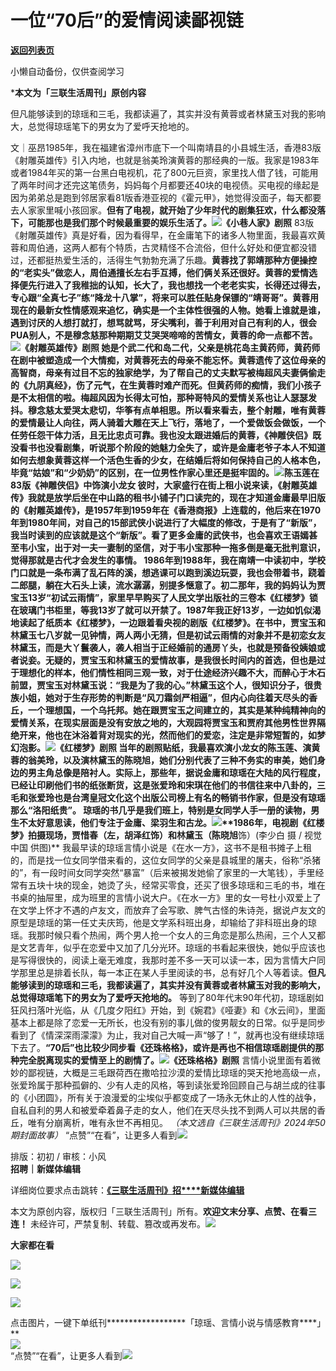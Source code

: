 # 一位“70后”的爱情阅读鄙视链

[**返回列表页**](/gzh/三联生活周刊)

小懒自动备份，仅供查阅学习

***本文为「三联生活周刊」原创内容**

  
  

但凡能够读到的琼瑶和三毛，我都读遍了，其实并没有黄蓉或者林黛玉对我的影响大，总觉得琼瑶笔下的男女为了爱呼天抢地的。

  
  
文｜巫昂1985年，我在福建省漳州市底下一个叫南靖县的小县城生活，香港83版《射雕英雄传》引入内地，也就是翁美玲演黄蓉的那经典的一版。我家是1983年或者1984年买的第一台黑白电视机，花了800元巨资，家里找人借了钱，可能用了两年时间才还完这笔债务，妈妈每个月都要还40块的电视债。买电视的缘起是因为弟弟总是跑到邻居家看81版香港亚视的《霍元甲》，她觉得没面子，每天都要去人家家里喊小孩回家。**但有了电视，就开始了少年时代的剧集狂欢，什么都没落下，可能那也是我们那个时候最重要的娱乐生活了。**![](https://mmbiz.qpic.cn/sz_mmbiz_jpg/XnMeqb0xcz7mO3htEMh1efP8SN0QQyZLP9LhUg8TCXXY7JEX6FyA4KVvY8y6icmoYicqR5huibU2kIkb32lR87hsA/640?wx_fmt=jpeg)**《小巷人家》剧照**
83版《射雕英雄传》真是好看，因为看得早，在金庸笔下的诸多人物里面，我最喜欢黄蓉和周伯通，这两人都有个特质，古灵精怪不合流俗，但什么好处和便宜都没错过，还都挺热爱生活的，活得生气勃勃充满了乐趣。****黄蓉找了郭靖那种方便操控的“老实头”做恋人，周伯通擅长左右手互搏，他们俩关系还很好。黄蓉的爱情选择便先行进入了我稚拙的认知，长大了，我也想找一个老老实实，长得还过得去，专心跟“全真七子”练“降龙十八掌”，将来可以胜任贴身保镖的“靖哥哥”。**黄蓉用现在的最新女性情感观来追忆，确实是一个主体性很强的人物。她看上谁就是谁，遇到讨厌的人想打就打，想骂就骂，牙尖嘴利，善于利用对自己有利的人，很会PUA别人，不是穆念慈那种期期艾艾哭哭啼啼的苦情女，黄蓉的命一点都不苦。**![](https://mmbiz.qpic.cn/sz_mmbiz_jpg/XnMeqb0xcz7mO3htEMh1efP8SN0QQyZLYn2uAcWA88BBGbgvqQATxgPeXU1Th16garTNCGvYtnK9bCM9lmhKtg/640?wx_fmt=jpeg&from;=appmsg)**《射雕英雄传》剧照**
她是个武二代和岛二代，父亲是桃花岛主黄药师，黄药师在剧中被塑造成一个大情痴，对黄蓉死去的母亲不能忘怀。黄蓉遗传了这位母亲的高智商，母亲有过目不忘的独家绝学，为了帮自己的丈夫默写被梅超风夫妻俩偷走的《九阴真经》，伤了元气，在生黄蓉时难产而死。但黄药师的痴情，我们小孩子是不太相信的啦。梅超风因为长得太可怕，那种哥特风的爱情关系也让人瑟瑟发抖。穆念慈太爱哭太悲切，华筝有点单相思。所以看来看去，整个射雕，唯有黄蓉的爱情最让人向往，两人骑着大雕在天上飞行，落地了，一个爱做饭会做饭，一个任劳任怨干体力活，且无比忠贞可靠。**我也没太跟进婚后的黄蓉，《神雕侠侣》既没看书也没看剧集，听说那个阶段的她魅力全失了，或许是金庸老爷子本人不知道如何去想象黄蓉这样一个活色生香的少女，在结婚后将如何保持自己的人格本色，毕竟“姑娘”和“少奶奶”的区别，在一位男性作家心里还是挺牢固的。**![](https://mmbiz.qpic.cn/sz_mmbiz_jpg/XnMeqb0xcz7mO3htEMh1efP8SN0QQyZL5YQ2PSFfcJrnOLiadbxplDLEcKB7hgw17hLaMV5avicNtTkm8wlYxojA/640?wx_fmt=jpeg&from;=appmsg)**陈玉莲在83版《神雕侠侣》中饰演小龙女**
彼时，大家盛行在街上租小说来读，《射雕英雄传》我就是放学后坐在中山路的租书小铺子门口读完的，现在才知道金庸最早旧版的《射雕英雄传》，是1957年到1959年在《香港商报》上连载的，他后来在1970年到1980年间，对自己的15部武侠小说进行了大幅度的修改，于是有了“新版”，我当时读到的应该就是这个“新版”。**看了更多金庸的武侠书，也会喜欢王语嫣甚至韦小宝，出于对一夫一妻制的坚信，对于韦小宝那种一拖多倒是毫无批判意识，觉得那就是古代才会发生的事情。**
1986年到1988年，我在南靖一中读初中，学校门口就是一条布满了乱石阵的溪，想逃课可以跑到溪边玩耍，我也会带着书，跷着二郎腿，躺在大石头上读，流水潺潺，别提多惬意了。初二那年，我的妈妈认为贾宝玉13岁“初试云雨情”，家里早早购买了人民文学出版社的三卷本《红楼梦》锁在玻璃门书柜里，等我13岁了就可以开禁了。1987年我正好13岁，一边如饥似渴地读起了纸质本《红楼梦》，一边跟着看央视的剧版《红楼梦》。在书中，贾宝玉和林黛玉七八岁就一见钟情，两人两小无猜，但是初试云雨情的对象并不是初恋女友林黛玉，而是大丫鬟袭人，袭人相当于正经婚前的通房丫头，也就是预备役姨娘或者说妾。无疑的，贾宝玉和林黛玉的爱情故事，是我很长时间内的首选，但也是过于理想化的样本，他们情性相同三观一致，对于仕途经济兴趣不大，而醉心于木石前盟，贾宝玉对林黛玉说：“我是为了我的心。”林黛玉这个人，很知识分子，很贵族小姐，她对于生存形势的判断是“风刀霜剑严相逼”，但内心向往着天尽头的香丘，一个理想国，一个乌托邦。**她在跟贾宝玉之间建立的，其实是某种纯精神向的爱情关系，在现实层面是没有安放之地的，大观园将贾宝玉和贾府其他男性世界隔绝开来，他也在沐浴着背对现实的光，然而他们的爱恋，注定是非常短暂的，如梦幻泡影。**![](https://mmbiz.qpic.cn/sz_mmbiz_jpg/XnMeqb0xcz7mO3htEMh1efP8SN0QQyZLcyvQLUY7tZ7MVe2tsoDwGIxbpa9Aopd9pZOx3xdId2SuFDwnB6UFuw/640?wx_fmt=jpeg&from;=appmsg)**《红楼梦》剧照**
当年的剧照贴纸，我最喜欢演小龙女的陈玉莲、演黄蓉的翁美玲，以及演林黛玉的陈晓旭，她们分别代表了三种不务实的审美，她们身边的男主角总像是陪衬人。**实际上，那些年，据说金庸和琼瑶在大陆的风行程度，已经让印刷他们书的纸张断货，这是张爱玲和宋琪在他们的书信往来中八卦的，三毛和张爱玲也是台湾皇冠文化这个出版公司榜上有名的畅销书作家，但是没有琼瑶那么“洛阳纸贵”。**
琼瑶的书几乎是我们班上，特别是女同学人手一册的读物，男生不太好意思读，他们专注于金庸、梁羽生和古龙。![](https://mmbiz.qpic.cn/sz_mmbiz_jpg/XnMeqb0xcz7mO3htEMh1efP8SN0QQyZLtcuqBkia4EvB1LMCr2CZAEBgeC5OuQHeGJL1cLmEHTQIQr3CXLpJWxQ/640?wx_fmt=jpeg&from;=appmsg)**1986年，电视剧《红楼梦》拍摄现场，贾惜春（左，胡泽红饰）和林黛玉（陈晓旭****饰）(李少白
摄 / 视觉中国 供图)**
我最早读的琼瑶言情小说是《在水一方》，这书不是租书摊子上租的，而是找一位女同学借来看的，这位女同学的父亲是县城里的屠夫，俗称“杀猪的”，有一段时间女同学突然“暴富”（后来被揭发她偷了家里的一大笔钱），手里经常有五块十块的现金，她烫了头，经常买零食，还买了很多琼瑶和三毛的书，堆在书桌的抽屉里，成为班里的言情小说大户。《在水一方》里的女一号杜小双爱上了在文学上怀才不遇的卢友文，而放弃了会写歌、脾气古怪的朱诗尧，据说卢友文的原型是琼瑶的第一任丈夫庆筠，他是文学系科班出身，却输给了非科班出身的琼瑶。我那时候只看个热闹，两个男人抢一个女人的三角恋是那么热闹，三个人又都是文艺青年，似乎在恋爱中又加了几分光环。琼瑶的书看起来很快，她似乎应该也是写得很快的，阅读上毫无难度，我那时差不多一天可以读一本，因为言情大户同学那里总是排着长队，每一本正在某人手里阅读的书，总有好几个人等着读。**但凡能够读到的琼瑶和三毛，我都读遍了，其实并没有黄蓉或者林黛玉对我的影响大，总觉得琼瑶笔下的男女为了爱呼天抢地的。**
等到了80年代末90年代初，琼瑶剧如狂风扫落叶光临，从《几度夕阳红》开始，到《婉君》《哑妻》和《水云间》，里面基本上都是除了恋爱一无所长，也没有别的事儿做的俊男靓女的日常。似乎是同步看到了《情深深雨濛濛》为止，我对自己大喊一声“够了！”，就再也没有继续琼瑶下去了。**“70后”也比较少同步看《还珠格格》，或许是再也不相信琼瑶剧提供的那种完全脱离现实的爱情至上的剧情了。**![](https://mmbiz.qpic.cn/sz_mmbiz_jpg/XnMeqb0xcz7mO3htEMh1efP8SN0QQyZLWxoIBahiaZrlVWFBb1cOM1ssC39NTlvfsPg6BnXCN1THA1VMvluJVsw/640?wx_fmt=jpeg)**《还珠格格》剧照**
言情小说里面有着微妙的鄙视链，大概是三毛跟荷西在撒哈拉沙漠的爱情比琼瑶的哭天抢地高级一点，张爱玲属于那种孤僻的、少有人走的风格，等到读张爱玲回顾自己与胡兰成的往事的《小团圆》，所有关于浪漫爱的尘埃似乎都变成了一场永无休止的人性的战争，自私自利的男人和被爱牵着鼻子走的女人，他们在天尽头找不到两人可以共居的香丘，唯有分崩离析，唯有永世不再相见。
_（本文选自《三联生活周刊》2024年50期封面故事）_
“点赞”“在看”，让更多人看到![](https://mmbiz.qpic.cn/mmbiz_gif/c2Sib3Mp7pON9hkSZwdTibRHNZSMPyiapUCHJwlyoZVBC3SfmPmF0VKjkm3NiaToQloHFJ6icyicqZnqgXp6pSQJt5gg/640?wx_fmt=gif&from;=appmsg&wxfrom;=5&wx;_lazy=1&tp;=wxpic)  
  
  
  
  
  
排版：初初 / 审核：小风  
**招聘｜新媒体编辑**

详细岗位要求点击跳转：[**《三联生活周刊》招****新媒体编辑**](https://mp.weixin.qq.com/s?__biz=MTc5MTU3NTYyMQ==&mid=2651482197&idx=3&sn=f0be73ed2f544c2218de17a678a5b055&scene=21#wechat_redirect)

本文为原创内容，版权归「三联生活周刊」所有。**欢迎文末分享、点赞、在看三连！**
未经许可，严禁复制、转载、篡改或再发布。![](https://mmbiz.qpic.cn/sz_mmbiz_png/Gg7Qtoh7Aic9ZTmAdCc80b4nD7xicgPt863QWU7oNswDx19XrjfTtSl8QwatY2EEZGuNd1WRRiapDZjcDhTnNYmBg/640?wx_fmt=other&wxfrom;=5&wx;_lazy=1&wx;_co=1&retryload;=1&tp;=webp)

**大家都在看**

[![](https://mmbiz.qpic.cn/mmbiz_png/c2Sib3Mp7pONcTu2VoX2iaEdTSRIIiaUH87ISC48UD1jBoHgxhqN2hcElUjIvexTtltmO5uekzCMaOgEZuYfVWapg/640?wx_fmt=png&from;=appmsg&wxfrom;=5&wx;_lazy=1&wx;_co=1&tp;=wxpic)](https://mp.weixin.qq.com/s?__biz=MTc5MTU3NTYyMQ==&mid=2651481474&idx=1&sn=6a1b0ea9238c95cea0633a909e8e57d2&scene=21#wechat_redirect)

[](https://mp.weixin.qq.com/s?__biz=MTc5MTU3NTYyMQ==&mid=2651477140&idx=1&sn=16217cdc7b5dc5a7937a1d55569b9958&scene=21#wechat_redirect)[![](https://mmbiz.qpic.cn/mmbiz_jpg/c2Sib3Mp7pOMbCIHcq4TZBiaTklXwPgP6iaYFHHPHtYQajgXztiafRjJlXZV4nwY2BZ4ocTee64YMpLGe528SX3eCQ/640?wx_fmt=jpeg&from;=appmsg&wxfrom;=5&wx;_lazy=1&wx;_co=1&tp;=wxpic)](https://mp.weixin.qq.com/s?__biz=MTc5MTU3NTYyMQ==&mid=2651477709&idx=1&sn=b523c39408dc43ce45a73ff5a4076b07&scene=21#wechat_redirect)

  

![](https://mmbiz.qpic.cn/sz_mmbiz_png/Gg7Qtoh7Aic9ZTmAdCc80b4nD7xicgPt86k1kgpU51hWCHjV92ryhVW35PLCvLhxLw9XDhXjgeDyZhHSx5EbRcfg/640?wx_fmt=other&wxfrom;=5&wx;_lazy=1&wx;_co=1&retryload;=2&tp;=webp)

  
点击图片，一键下单纸刊******************「琼瑶、言情小说与情感教育****」**  
[![](https://mmbiz.qpic.cn/mmbiz_jpg/VkpaUkchBmWQjmh9vzoXiaWgI3oa4nibT1jA6pAc6TGIZ5O1pqzwrAmoYZnmSqmBV8srXc1YIHcFpy5O9Bbib8K1w/640?wx_fmt=other&from;=appmsg&tp;=webp&wxfrom;=5&wx;_lazy=1&wx;_co=1)]()  
“点赞”“在看”，让更多人看到![](https://mmbiz.qpic.cn/mmbiz_gif/c2Sib3Mp7pON9hkSZwdTibRHNZSMPyiapUCHJwlyoZVBC3SfmPmF0VKjkm3NiaToQloHFJ6icyicqZnqgXp6pSQJt5gg/640?wx_fmt=gif&from;=appmsg&wxfrom;=5&wx;_lazy=1&tp;=wxpic)

